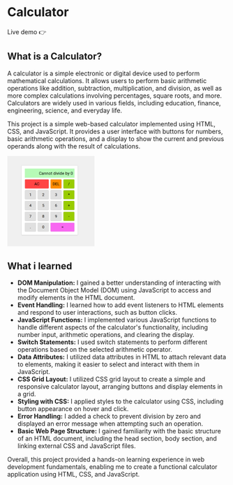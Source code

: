 # Calculator
Live demo &#128073; 
## What is a Calculator?
A calculator is a simple electronic or digital device used to perform mathematical calculations. It allows users to perform basic arithmetic operations like addition, subtraction, multiplication, and division, as well as more complex calculations involving percentages, square roots, and more. Calculators are widely used in various fields, including education, finance, engineering, science, and everyday life.

This project is a simple web-based calculator implemented using HTML, CSS, and JavaScript. It provides a user interface with buttons for numbers, basic arithmetic operations, and a display to show the current and previous operands along with the result of calculations.

<img src="./images/Calculator.png" width="200px" height="auto">

## What i learned
- <strong>DOM Manipulation:</strong> I gained a better understanding of interacting with the Document Object Model (DOM) using JavaScript to access and modify elements in the HTML document.
- <strong>Event Handling:</strong> I learned how to add event listeners to HTML elements and respond to user interactions, such as button clicks.
- <strong>JavaScript Functions:</strong> I implemented various JavaScript functions to handle different aspects of the calculator's functionality, including number input, arithmetic   operations, and clearing the display.
- <strong>Switch Statements:</strong> I used switch statements to perform different operations based on the selected arithmetic operator.
- <strong>Data Attributes:</strong> I utilized data attributes in HTML to attach relevant data to elements, making it easier to select and interact with them in JavaScript.
- <strong>CSS Grid Layout:</strong> I utilized CSS grid layout to create a simple and responsive calculator layout, arranging buttons and display elements in a grid.
- <strong>Styling with CSS:</strong> I applied styles to the calculator using CSS, including button appearance on hover and click.
- <strong>Error Handling:</strong> I added a check to prevent division by zero and displayed an error message when attempting such an operation.
- <strong>Basic Web Page Structure:</strong> I gained familiarity with the basic structure of an HTML document, including the head section, body section, and linking external CSS and JavaScript files.

Overall, this project provided a hands-on learning experience in web development fundamentals, enabling me to create a functional calculator application using HTML, CSS, and JavaScript.
